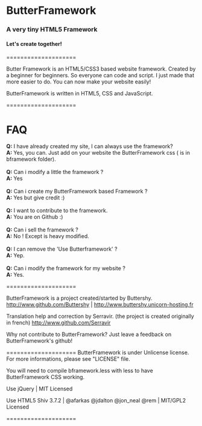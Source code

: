 
# ButterFramework

### A very tiny HTML5 Framework

#### Let's create together!

====================

Butter Framework is an HTML5/CSS3 based website framework. Created by a beginner for beginners.
So everyone can code and script. I just made that more easier to do.
You can now make your website easily!

ButterFramework is written in HTML5, CSS and JavaScript.

====================
# FAQ

<strong>Q:</strong> I have already created my site, I can always use the framework?
<br>
<strong>A:</strong> Yes, you can. Just add on your website the ButterFramework css ( is in bframework folder).
<br><br>
<strong>Q:</strong> Can i modify a little the framework ?
<br>
<strong>A:</strong> Yes
<br><br>
<strong>Q:</strong> Can i create my ButterFramework based Framework ?
<br>
<strong>A:</strong> Yes but give credit :)
<br><br>
<strong>Q:</strong> I want to contribute to the framework.
<br>
<strong>A:</strong> You are on Github :) 
<br><br>
<strong>Q:</strong> Can i sell the framework ?
<br>
<strong>A:</strong> No ! Except is heavy modified.
<br><br>
<strong>Q:</strong> I can remove the 'Use Butterframework' ?
<br>
<strong>A:</strong> Yep.
<br><br>
<strong>Q:</strong> Can i modify the framework for my website ?
<br>
<strong>A:</strong> Yes.

====================

ButterFramework is a project created/started by Buttershy.
http://www.github.com/Buttershy | http://www.buttershy.unicorn-hosting.fr

Translation help and correction by Serravir.
(the project is created originally in french)
http://www.github.com/Serravir

Why not contribute to ButterFramework? Just leave a feedback on ButterFramework's github!

====================
ButterFramework is under Unlicense license. For more informations, please see "LICENSE" file.

You will need to compile bframework.less with less to have ButterFramework CSS working.

Use jQuery | MIT Licensed

Use HTML5 Shiv 3.7.2 | @afarkas @jdalton @jon_neal @rem | MIT/GPL2 Licensed

====================
